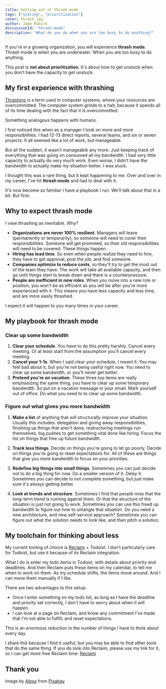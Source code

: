 ```yaml
---
title: Getting out of thrash mode
tags: ["scaling", "prioritization"]
cover: thrash.jpg
author: Jade Rubick
discussionId: "thrash-mode"
description: "What do you do when you are too busy to do anything?"
---
```


If you're in a growing organization, you will experience **thrash mode**. Thrash mode is when you are underwater. When you are too busy to do anything.

This post is **not about prioritization**. It's about how to get unstuck when you don't have the capacity to get unstuck.

<re-img src="thrash.jpg"></re-img>

## My first experience with thrashing

[Thrashing](https://en.wikipedia.org/wiki/Thrashing_(computer_science)) is a term used in computer systems, where your resources are overcommitted. The computer system grinds to a halt, because it spends all of its time dealing with the fact that it is overcommitted.

Something analogous happens with humans.

I first noticed this when as a manager I took on more and more responsibilities. I had 12-13 direct reports, several teams, and six or seven projects. It all seemed like a lot of work, but manageable.

But all the sudden, it wasn't manageable any more. Just keeping track of everything that was going on consumed all my bandwidth. I had very little capacity to actually do very much work. Even worse, I didn't have the bandwidth to actually make my situation better. I was stuck.

I thought this was a rare thing, but it kept happening to me. Over and over in my career, I've hit **thrash mode** and had to deal with it.

It's now become so familiar I have a playbook I run. We'll talk about that in a bit. But first:

## Why to expect thrash mode

I view thrashing as inevitable. Why?

* **Organizations are never 100% resilient**. Managers will leave (permanently or temporarily), so someone will need to cover their responsibilities. Someone will get promoted, so their old responsibilities will need to be covered. These things happen.
* **Hiring has lead time**. So even when people realize they need to hire, they have to get approval, post the job, and find someone.
* **Companies optimize to reduce costs**, so they'll try to get the most out of the team they have. The work will take all available capacity, and then go until things start to break down and there is a counterpressure.
* **People are inefficient in new roles**. When you move into a new role or position, you won't be as efficient as you will be after you're more experienced with it. This means you have less capacity and less time, and are more easily thrashed.

I expect it will happen to you many times in your career.

## My playbook for thrash mode

### Clear up some bandwidth

1. **Clear your schedule**. You have to do this pretty harshly. Cancel every meeting. Or at least start from the assumption you'll cancel every meeting.
2. **Cancel your 1-1s**. When I said clear your schedule, I meant it. You may feel bad about it, but you're not being useful right now. You need to clear up some bandwidth, or you'll never get better.
3. **Pretend you're on vacation**. These three top items are really emphasizing the same thing, you have to clear up some temporary bandwidth. So put on a vacation message in your email. Mark yourself out of office. Do what you need to to clear up some bandwidth. 

### Figure out what gives you more bandwidth

1. **Make a list** of anything that will structurally improve your situation. Usually this includes: delegation and giving away responsibilities, finishing up things that aren't done, restructuring meetings run themselves, big pushes to get something vital done like hiring. Focus the list on things that free up future bandwidth.

2. **Track less things**. Decide on things you're going to let go poorly. Decide on things you're going to reset expectations for. All of these are things that give you more bandwidth to focus on your priorities.

3. **Redefine big things into small things**. Sometimes you can just decide not to do a big thing for now. Do a smaller version of it. Delay it. Sometimes you can decide to not complete something, but just make sure it's always getting better. 

4. **Look at trends and structure**. Sometimes I find that people miss that the long-term trend is running against them. Or that the structure of the situation is just not going to work. Sometimes you can use this freed up bandwidth to figure out how to untangle that situation. Do you need a new architecture, and new self-service approach? Sometimes you can figure out what the solution needs to look like, and then pitch a solution.

## My toolchain for thinking about less

My current tooling of choice is [Reclaim](https://reclaim.ai/r/s/L8iue) + Todoist. I don't particularly care for Todoist, but use it because of its Reclaim integration.

What I do is enter my todo items in Todoist, with details about priority and deadlines. And then Reclaim puts these items on my calendar, to tell me when to work on them. As my schedule shifts, the items move around. And I can move them manually if I like.

There are two advantages to this setup:

* Once I enter something on my todo list, as long as I have the deadline and priority set correctly, I don't have to worry about when it will happen.
* I can look at a page on Reclaim, and know any commitment I've made that I'm not able to fulfill, and reset expectations.

This is an enormous reduction in the number of things I have to think about every day. 

I share this because I find it useful, but you may be able to find other tools that do the same thing. If you do look into Reclaim, please use my link for it, so I can get more free Reclaim time: [Reclaim](https://reclaim.ai/r/s/L8iue)

## Thank you

Image by <a href="https://pixabay.com/users/alexas_fotos-686414/?utm_source=link-attribution&utm_medium=referral&utm_campaign=image&utm_content=1504098">Alexa</a> from <a href="https://pixabay.com//?utm_source=link-attribution&utm_medium=referral&utm_campaign=image&utm_content=1504098">Pixabay</a>